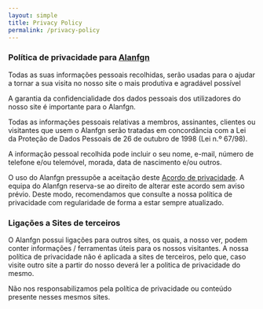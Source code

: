 ```yaml
---
layout: simple
title: Privacy Policy
permalink: /privacy-policy
---
```

### Política de privacidade para <a href='http://alanfgn.github.io'>Alanfgn</a>


Todas as suas informações pessoais recolhidas, serão usadas para o ajudar a tornar a sua visita no nosso site o mais produtiva e agradável possível

A garantia da confidencialidade dos dados pessoais dos utilizadores do nosso site é importante para o Alanfgn.

Todas as informações pessoais relativas a membros, assinantes, clientes ou visitantes que usem o Alanfgn serão tratadas em concordância com a Lei da Proteção de Dados Pessoais de 26 de outubro de 1998 (Lei n.º 67/98).

A informação pessoal recolhida pode incluir o seu nome, e-mail, número de telefone e/ou telemóvel, morada, data de nascimento e/ou outros.

O uso do Alanfgn pressupõe a aceitação deste <a href='http://www.politicaprivacidade.com' title='acordo de privacidade'>Acordo de privacidade</a>. A equipa do Alanfgn reserva-se ao direito de alterar este acordo sem aviso prévio. Deste modo, recomendamos que consulte a nossa política de privacidade com regularidade de forma a estar sempre atualizado.


### Ligações a Sites de terceiros

O Alanfgn possui ligações para outros sites, os quais, a nosso ver, podem conter informações / ferramentas úteis para os nossos visitantes. A nossa política de privacidade não é aplicada a sites de terceiros, pelo que, caso visite outro site a partir do nosso deverá ler a politica de privacidade do mesmo.

Não nos responsabilizamos pela política de privacidade ou conteúdo presente nesses mesmos sites.
